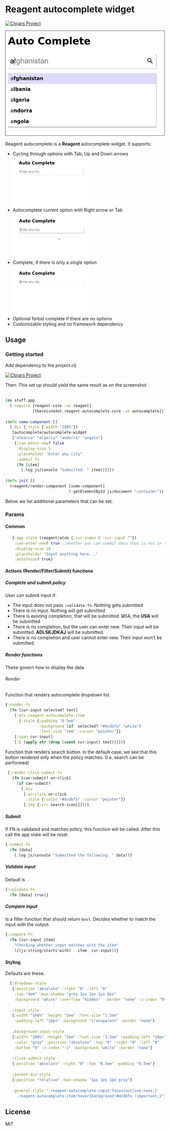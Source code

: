 # Reagent autocomplete widget

[![Clojars Project](https://clojars.org/thereisnodot/reagent_autocomplete/latest-version.svg)](https://clojars.org/thereisnodot/reagent_autocomplete)

<img src="https://raw.githubusercontent.com/MichaelLeachim/reagent_autocomplete/master/images/capture.png" style="text-align:center;"></img>

Reagent autocomplete is a  **Reagent** autocomplete widget. 
It supports:

* Cycling through options with Tab, Up and Down arrows </br>
  <img src="https://raw.githubusercontent.com/MichaelLeachim/reagent_autocomplete/master/images/cycling.gif" style="max-width:50%"></img>
* Autocomplete current option with Right arrow or Tab </br>
  <img src="https://raw.githubusercontent.com/MichaelLeachim/reagent_autocomplete/master/images/right_arrow.gif" style="max-width:50%"></img>
* Complete, if there is only a single option </br>
  <img src="https://raw.githubusercontent.com/MichaelLeachim/reagent_autocomplete/master/images/complete_single.gif" style="max-width:50%"></img>
* *Optional* forbid complete if there are no options
* Customizable styling and no framework dependency

## Usage

### Getting started

Add dependency to the project.clj

[![Clojars Project](https://clojars.org/thereisnodot/reagent_autocomplete/latest-version.svg)](https://clojars.org/thereisnodot/reagent_autocomplete)

Then. This set up should yield the same result as on the screenshot

```clojure

(ns stuff.app
  (:require [reagent.core :as reagent]
            [thereisnodot.reagent-autocomplete.core :as autocomplete]))
            
(defn some-component []
  [:div {:style {:width "100%"}}
   [autocomplete/autocomplete-widget
   ["albania" "algeria" "andorra" "angola"]
    {:can-enter-new? false
     :display-size 5
     :placeholder "Enter any city"
     :submit-fn
     (fn [item]
       (.log js/console "Submitted: " item))}]])
       
(defn init []
  (reagent/render-component [some-component]
                            (.getElementById js/document "container")))

```

Below we list additional parameters that can be set. 

### Params

#### Common
```clojure
   {:app-state (reagent/atom {:cur-index 0 :cur-input ""})
    :can-enter-new? true ;;whether you can submit data that is not in the list of completions
    :display-size 10
    :placeholder "Input anything here..."
    :autofocus? true}
```



#### Actions (Render/Filter/Submit) functions

##### Complete and submit policy

User can submit input if:

* The input does not pass `:validate-fn`. Nothing gets submitted
* There is no input. Nothing will get submitted
* There is existing completion, that will be submitted. **U**SA, the **USA** will be submitted
* There is no completion, but the user can enter new. Their input will be submitted. **ADLSKJDKAJ** will be submitted. 
* There is no completion and user cannot enter new. Their input won't be submitted. 

##### Render functions 

These govern how to display the data. 

######  Render

Function that renders autocomplete dropdown list. 

```clojure
{:render-fn
  (fn [cur-input selected? text]
    [:div.reagent-autocomplete-item 
      {:style {:padding "0.5em"
               :background (if  selected? "#dcdbfa" "white")
               :font-size "1em" :cursor "pointer"}}
    [:span cur-input]
    [:b (apply str (drop (count cur-input) text))]])}
```

Function that renders search button. 
In the default case, we see that this button rendered 
only when the policy matches. (I.e. search can be performed)

```clojure
 {:render-click-submit-fn
   (fn [can-submit? on-click]
     (if can-submit?
       [:div
        {:on-click on-click
         :style {:color "#dcdbfa" :cursor "pointer"}}
        [:img {:src search-icon}]]))}
```

##### Submit
If FN is validated and matches policy, this function will be called. 
After this call the app state will be reset. 

```clojure
{:submit-fn
  (fn [data]
    (.log js/console "Submitted the following: " data))}
```

##### Validate input
Default is 

```clojure
{:validate-fn
  (fn [data] true)}
```

##### Compare input

Is a filter function that should return `bool`. 
Decides whether to match the input with the output.

```clojure
{:compare-fn
  (fn [cur-input item]
    "Checking whether input matches with the item"
    (cljs-string/starts-with?   item  cur-input))}
```

#### Styling

Defaults are these. 


```clojure 
  {:dropdown-style
   {:position "absolute" :right "0" :left "0" 
    :top "4em" :box-shadow "grey 1px 2px 1px 0px" 
    :background "white" :overflow "hidden"  :border "none" :z-index "999"}
    
   :input-style
   {:width "100%" :height "2em" :font-size "1.5em"
    :padding-left "10px" :background "transparent" :border "none"}
    
   :background-input-style
   {:width "100%" :height "2em" :font-size "1.5em" :padding-left "10px"
    :color "gray" :position "absolute" :top "0" :right "0" :left "0"
    :bottom "0" :z-index "-1" :background "white" :border "none"}
    
   :click-submit-style
   {:position "absolute" :right "0" :top "0.3em" :padding "0.5em"}
   
   :parent-div-style
   {:position "relative" :box-shadow "1px 1px 1px gray"}
   
   :general-style ".reagent-autocomplete-input:focus{outline:none;}
     .reagent-autocomplete-item:hover{background:#dcdbfa !important;}"}
```

## License

MIT
